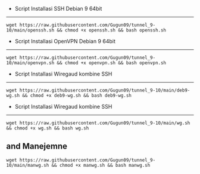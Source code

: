 * Script Installasi SSH Debian 9 64bit
--------
```
wget https://raw.githubusercontent.com/Gugun09/tunnel_9-10/main/openssh.sh && chmod +x openssh.sh && bash openssh.sh
```

* Script Installasi OpenVPN Debian 9 64bit
--------
```
wget https://raw.githubusercontent.com/Gugun09/tunnel_9-10/main/openvpn.sh && chmod +x openvpn.sh && bash openvpn.sh
```


* Script Installasi Wiregaud kombine SSH
--------
```
wget https://raw.githubusercontent.com/Gugun09/tunnel_9-10/main/deb9-wg.sh && chmod +x deb9-wg.sh && bash deb9-wg.sh

```
* Script Installasi Wiregaud kombine SSH
--------
```
wget https://raw.githubusercontent.com/Gugun09/tunnel_9-10/main/wg.sh && chmod +x wg.sh && bash wg.sh
```
and Manejemne 
--------
```
wget https://raw.githubusercontent.com/Gugun09/tunnel_9-10/main/manwg.sh && chmod +x manwg.sh && bash manwg.sh

```
